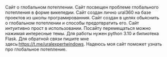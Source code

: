 Сайт о глобальном потеплении.
Сайт посвещен проблеме глобального потепления в форме викепедии.
Сайт создан лично ural360 на базе проектов из школы програмированния.
Сайт создан в целях обьяснить о глобальном потеплении и способы предотвратить его.
Сайт интуитивно прост в использовании. Посайту перемещаться можно нажимая интересные темы.
Для работы нужен python 3.10 и билиотека Flask.
Для обратной связи пишите мне здесь:https://t.me/uralexpertwindows.
Надеюсь моя сайт поможет узнать про глобальное потепление.
